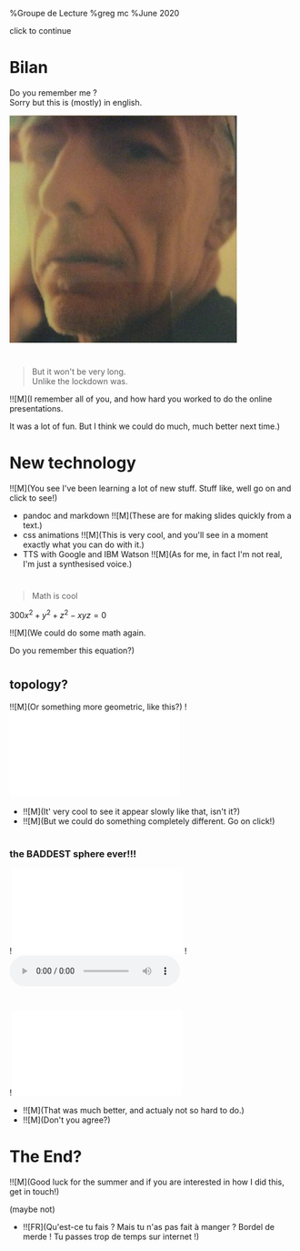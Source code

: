 %Groupe de Lecture
%greg mc
%June 2020

click to continue

# Bilan

 Do you remember me ?  
 Sorry but this is (mostly) in english.

![](me.jpeg)

#

> But it won't be very long.  
Unlike the lockdown was.

!![M](I remember all of you,  and how hard you worked to do the online
presentations.

It was a lot of fun. But I think we could do much, much better next time.)

# New technology

!![M](You see I've been learning a lot of new stuff.
Stuff like, well go on and click to see!)
- pandoc and markdown
!![M](These are for making slides quickly from a text.)
- css animations
!![M](This is very cool, and you'll see in a moment exactly what you can do with it.)
- TTS with Google and IBM Watson 
!![M](As for me, in fact I'm not real, I'm just a synthesised voice.)

#

>Math is cool

300$x^2 + y^2 + z^2 - xyz = 0$

!![M](We could do some math again.

Do you remember this equation?)

#

## topology?

!![M](Or something more geometric, like this?)
!![](torus.html)

- !![M](It' very cool to see it appear slowly like that, isn't it?)
- !![M](But we could do something completely different. Go on click!)

#
### the BADDEST sphere ever!!!

!![](sw.html)
!![](sw.mp3)

#

!![](c3po.html)

- !![M](That was much better, and actualy not so hard to do.)
- !![M](Don't you agree?)

# The End?

!![M](Good luck for the summer
and if you are interested in how I did this, get in touch!)

(maybe not)

- !![FR](Qu'est-ce tu fais ? Mais tu n'as pas fait à manger ? 
Bordel de merde ! Tu passes trop de temps sur internet !)
